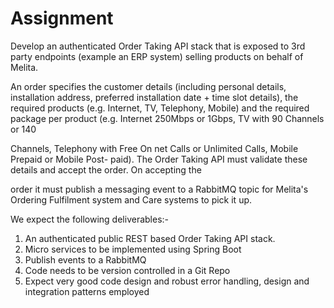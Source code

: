 # Assignment
Develop an authenticated Order Taking API stack that is exposed to 3rd party endpoints (example an
ERP system) selling products on behalf of Melita.

An order specifies the customer details (including personal details, installation address, preferred
installation date + time slot details), the required products (e.g. Internet, TV, Telephony, Mobile) and
the required package per product (e.g. Internet 250Mbps or 1Gbps, TV with 90 Channels or 140

Channels, Telephony with Free On net Calls or Unlimited Calls, Mobile Prepaid or Mobile Post-
paid). The Order Taking API must validate these details and accept the order. On accepting the

order it must publish a messaging event to a RabbitMQ topic for Melita's Ordering Fulfilment system
and Care systems to pick it up.

We expect the following deliverables:-
1) An authenticated public REST based Order Taking API stack.
2) Micro services to be implemented using Spring Boot
3) Publish events to a RabbitMQ
4) Code needs to be version controlled in a Git Repo
5) Expect very good code design and robust error handling, design and integration patterns
employed
